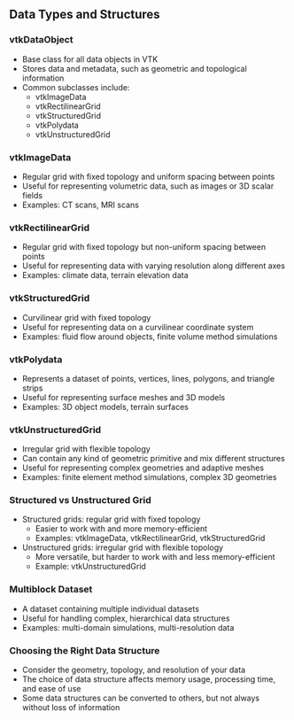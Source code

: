 ## Data Types and Structures

### vtkDataObject
* Base class for all data objects in VTK
* Stores data and metadata, such as geometric and topological information
* Common subclasses include:
  - vtkImageData
  - vtkRectilinearGrid
  - vtkStructuredGrid
  - vtkPolydata
  - vtkUnstructuredGrid

### vtkImageData
* Regular grid with fixed topology and uniform spacing between points
* Useful for representing volumetric data, such as images or 3D scalar fields
* Examples: CT scans, MRI scans

### vtkRectilinearGrid
* Regular grid with fixed topology but non-uniform spacing between points
* Useful for representing data with varying resolution along different axes
* Examples: climate data, terrain elevation data

### vtkStructuredGrid
* Curvilinear grid with fixed topology
* Useful for representing data on a curvilinear coordinate system
* Examples: fluid flow around objects, finite volume method simulations

### vtkPolydata
* Represents a dataset of points, vertices, lines, polygons, and triangle strips
* Useful for representing surface meshes and 3D models
* Examples: 3D object models, terrain surfaces

### vtkUnstructuredGrid
* Irregular grid with flexible topology
* Can contain any kind of geometric primitive and mix different structures
* Useful for representing complex geometries and adaptive meshes
* Examples: finite element method simulations, complex 3D geometries

### Structured vs Unstructured Grid
* Structured grids: regular grid with fixed topology
  - Easier to work with and more memory-efficient
  - Examples: vtkImageData, vtkRectilinearGrid, vtkStructuredGrid
* Unstructured grids: irregular grid with flexible topology
  - More versatile, but harder to work with and less memory-efficient
  - Example: vtkUnstructuredGrid

### Multiblock Dataset
* A dataset containing multiple individual datasets
* Useful for handling complex, hierarchical data structures
* Examples: multi-domain simulations, multi-resolution data

### Choosing the Right Data Structure
* Consider the geometry, topology, and resolution of your data
* The choice of data structure affects memory usage, processing time, and ease of use
* Some data structures can be converted to others, but not always without loss of information
